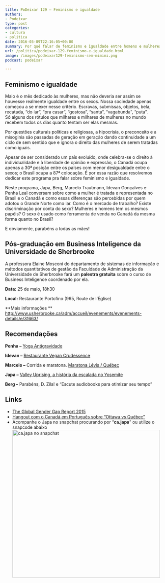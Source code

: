 ```yaml
---
title: PoDeixar 129 – Feminismo e igualdade
authors:
- Podeixar
type: post
categories:
- cultura
- politica
date: 2016-05-09T22:16:05+00:00
summary: Por quê falar de feminismo e igualdade entre homens e mulheres no Canadá se ele é um país desenvolvido?
url: /politica/podeixar-129-feminismo-e-igualdade.html
image: /images/podeixar129-feminismo-sem-mimimi.png
podcast: podeixar

---
```

## Feminismo e igualdade

Maio é o mês dedicado às mulheres, mas não deveria ser assim se houvesse realmente igualdade entre os sexos. Nossa sociedade apenas começou a se mexer nesse critério. Escravas, submissas, objetos, bela, recatada, &#8220;do lar&#8221;, &#8220;pra casar&#8221;, &#8220;gostosa&#8221;, &#8220;santa&#8221;, &#8220;vagabunda&#8221;, &#8220;puta&#8221;. Só alguns dos rótulos que milhares e milhares de mulheres no mundo recebem todos os dias quanto tentam ser elas mesmas.

Por questões culturais políticas e religiosas, a hipocrisia, o preconceito e a misoginia são passadas de geração em geração dando continuidade a um ciclo de sem sentido que e ignora o direito das mulheres de serem tratadas como iguais.

Apesar de ser considerado um país evoluído, onde celebra-se o direito à individualidade e à liberdade de opinião e expressão, o Canadá ocupa apenas a 30ª posição entre os países com menor desigualdade entre o sexos; o Brasil ocupa a 87ª colocação. É por essa razão que resolvemos dedicar este programa pra falar sobre feminismo e igualdade.

Neste programa, Japa, Berg, Marcelo Trautmann, Idevan Gonçalves e Penha Leal conversam sobre como a mulher é tratada e representada no Brasil e o Canadá e como essas diferenças são percebidas por quem adotou o Grande Norte como lar. Como é o mercado de trabalho? Existe discriminação por conta do sexo? Mulheres e homens tem os mesmos papéis? O sexo é usado como ferramenta de venda no Canadá da mesma forma quanto no Brasil?

E obviamente, parabéns a todas as mães!



## Pós-graduação em Business Inteligence da Universidade de Sherbrooke

A professora Elaine Mosconi do departamento de sistemas de informação e métodos quantitativos de gestão da Faculdade de Administração da Universidade de Sherbrooke fará um **palestra gratuita** sobre o curso de Business Inteligence coordenado por ela.

**Data:** 25 de maio, 18h30

**Local:** Restaurante Portofino (965, Route de l&#8217;Église)

**Mais informações
** <http://www.usherbrooke.ca/adm/accueil/evenements/evenements-details/e/31663/>

## Recomendações

**Penha &#8211;** [Yoga Antigravidade][1]

**Idevan &#8211;** [Restaurante Vegan Crudessence][2]

**Marcelo &#8211;** Corrida e maratona. [Maratona Lévis / Québec][3]

**Japa &#8211;** [Valley Uprising, a história da escalada no Yosemite][4]

**Berg &#8211;** Parabéns, D. Zila! e &#8220;Escute audiobooks para otimizar seu tempo&#8221;

## Links

  * [The Global Gender Gap Report 2015][5]
  * [Hangout com o Canadá em Português sobre &#8220;Ottawa vs Québec&#8221;][6]
  * Acompanhe o Japa no snapchat procurando por &#8220;**ca.japa**&#8221; ou utilize o snapcode abaixo<img class="aligncenter size-full wp-image-5560" src="http://www.canadaagora.com/wp-content/uploads/ca.japa-snapchat-snapcode.png" alt="ca.japa no snapchat" width="480" height="480" />

 [1]: https://www.youtube.com/watch?v=x7TalnV6b1g
 [2]: http://www.crudessence.com/
 [3]: http://www.couriraquebec.com/
 [4]: http://senderfilms.com/productions/details/809/Valley-Uprising
 [5]: http://reports.weforum.org/global-gender-gap-report-2015/
 [6]: https://www.youtube.com/watch?v=BPBu87uRL_A